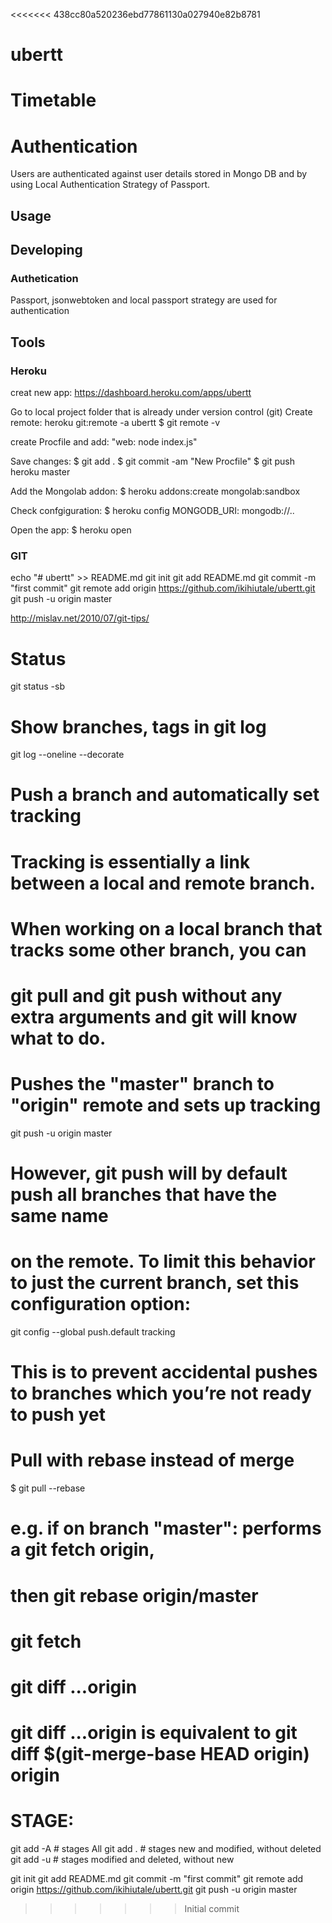 <<<<<<< 438cc80a520236ebd77861130a027940e82b8781
# ubertt
Timetable
=======


# Authentication
Users are authenticated against user details stored in Mongo DB and by using 
Local Authentication Strategy of Passport.


## Usage



## Developing

### Authetication
Passport, jsonwebtoken and local passport strategy are used for authentication  



## Tools

### Heroku
creat new app: 
https://dashboard.heroku.com/apps/ubertt

Go to local project folder that is already under version control (git)
Create remote:
heroku git:remote -a ubertt
$ git remote -v


create Procfile and add:
"web: node index.js"

Save changes:
$ git add .
$ git commit -am "New Procfile"
$ git push heroku master

Add the Mongolab addon:
$ heroku addons:create mongolab:sandbox

Check confgiguration:
$ heroku config
MONGODB_URI: mongodb://..

Open the app:
$ heroku open



### GIT

echo "# ubertt" >> README.md
git init
git add README.md
git commit -m "first commit"
git remote add origin https://github.com/ikihiutale/ubertt.git
git push -u origin master



http://mislav.net/2010/07/git-tips/

# Status
git status -sb

# Show branches, tags in git log
git log --oneline --decorate

# Push a branch and automatically set tracking
# Tracking is essentially a link between a local and remote branch. 
# When working on a local branch that tracks some other branch, you can 
# git pull and git push without any extra arguments and git will know what to do.
#
# Pushes the "master" branch to "origin" remote and sets up tracking
git push -u origin master

# However, git push will by default push all branches that have the same name 
# on the remote. To limit this behavior to just the current branch, set this configuration option:
git config --global push.default tracking

# This is to prevent accidental pushes to branches which you’re not ready to push yet

# Pull with rebase instead of merge
$ git pull --rebase
# e.g. if on branch "master": performs a git fetch origin,
# then git rebase origin/master

# git fetch
# git diff ...origin
# git diff ...origin is equivalent to git diff $(git-merge-base HEAD origin) origin

# STAGE:
git add -A # stages All
git add . # stages new and modified, without deleted
git add -u # stages modified and deleted, without new

git init
git add README.md
git commit -m "first commit"
git remote add origin https://github.com/ikihiutale/ubertt.git
git push -u origin master
>>>>>>> Initial commit
